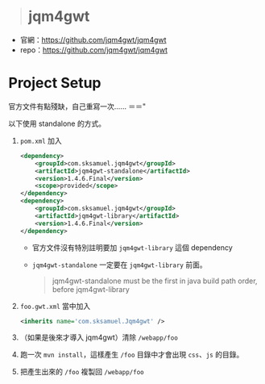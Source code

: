 > # jqm4gwt #


* 官網：https://github.com/jqm4gwt/jqm4gwt
* repo：https://github.com/jqm4gwt/jqm4gwt


Project Setup
=============

官方文件有點殘缺，自己重寫一次...... ＝＝"

以下使用 standalone 的方式。

1. `pom.xml` 加入

	```XML
	<dependency>
		<groupId>com.sksamuel.jqm4gwt</groupId>
		<artifactId>jqm4gwt-standalone</artifactId>
		<version>1.4.6.Final</version>
		<scope>provided</scope>
	</dependency>
	<dependency>
		<groupId>com.sksamuel.jqm4gwt</groupId>
		<artifactId>jqm4gwt-library</artifactId>
		<version>1.4.6.Final</version>
	</dependency>
	```

	* 官方文件沒有特別註明要加 `jqm4gwt-library` 這個 dependency
	* `jqm4gwt-standalone` 一定要在 `jqm4gwt-library` 前面。
	
		> jqm4gwt-standalone must be the first in java build path order, before jqm4gwt-library
		
1. `foo.gwt.xml` 當中加入

	```XML
	<inherits name='com.sksamuel.Jqm4gwt' />
	```

1. （如果是後來才導入 jqm4gwt）清除 `/webapp/foo`
1. 跑一次 `mvn install`，這樣產生 `/foo` 目錄中才會出現 `css`、`js` 的目錄。
1. 把產生出來的 `/foo` 複製回 `/webapp/foo`
